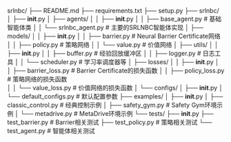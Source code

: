srlnbc/
├── README.md
├── requirements.txt
├── setup.py
├── srlnbc/
│   ├── __init__.py
│   ├── agents/
│   │   ├── __init__.py
│   │   ├── base_agent.py      # 基础智能体类
│   │   └── srlnbc_agent.py    # 主要的SRLNBC智能体实现
│   ├── models/
│   │   ├── __init__.py
│   │   ├── barrier.py         # Neural Barrier Certificate网络
│   │   ├── policy.py          # 策略网络
│   │   └── value.py           # 价值网络
│   ├── utils/
│   │   ├── __init__.py
│   │   ├── buffer.py          # 经验回放缓冲区
│   │   ├── logger.py          # 日志工具
│   │   └── scheduler.py       # 学习率调度器等
│   ├── losses/
│   │   ├── __init__.py
│   │   ├── barrier_loss.py    # Barrier Certificate的损失函数
│   │   ├── policy_loss.py     # 策略网络的损失函数  
│   │   └── value_loss.py      # 价值网络的损失函数
│   └── configs/
│       ├── __init__.py
│       └── default_configs.py  # 默认配置参数
├── examples/
│   ├── __init__.py
│   ├── classic_control.py     # 经典控制示例
│   ├── safety_gym.py          # Safety Gym环境示例
│   └── metadrive.py           # MetaDrive环境示例
└── tests/
    ├── __init__.py
    ├── test_barrier.py        # Barrier相关测试
    ├── test_policy.py         # 策略相关测试
    └── test_agent.py          # 智能体相关测试

